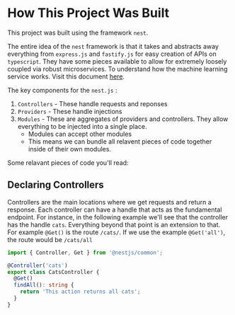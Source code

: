 # How This Project Was Built

This project was built using the framework `nest`. 

The entire idea of the `nest` framework is that it takes and abstracts away everything from `express.js` and `fastify.js` for easy creation of APIs on `typescript`. They have some pieces available to allow for extremely loosely coupled via robust microservices. To understand how the machine learning service works. Visit this document [here](how-it-works.md).


The key components for the `nest.js` :

1. `Controllers` - These handle requests and reponses
2. `Providers` - These handle injections
3. `Modules` - These are aggregates of providers and controllers. They allow everything to be injected into a single place.
    * Modules can accept other modules
    * This means we can bundle all relavent pieces of code together inside of their own modules. 


Some relavant pieces of code you'll read:

## Declaring Controllers

Controllers are the main locations where we get requests and return a response. Each controller can have a handle that acts as the fundamental endpoint. For instance, in the following example we'll see that the controller has the handle `cats`. Everything beyond that point is an extension to that. For example `@Get()` is the route `/cats/`. If we use the example `@Get('all')`, the route would be `/cats/all`

```ts
import { Controller, Get } from '@nestjs/common';

@Controller('cats')
export class CatsController {
  @Get()
  findAll(): string {
    return 'This action returns all cats';
  }
}
```